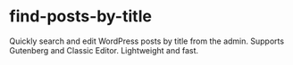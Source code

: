 # find-posts-by-title
Quickly search and edit WordPress posts by title from the admin. Supports Gutenberg and Classic Editor. Lightweight and fast.
